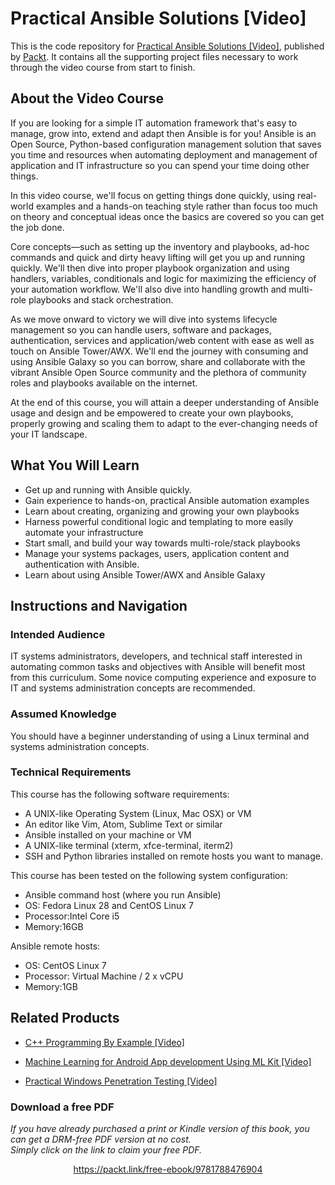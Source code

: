 # Practical Ansible Solutions [Video]
This is the code repository for [Practical Ansible Solutions [Video]](https://www.packtpub.com/networking-and-servers/practical-ansible-solutions-video?utm_source=github&utm_medium=repository&utm_campaign=9781788476904), published by [Packt](https://www.packtpub.com/?utm_source=github). It contains all the supporting project files necessary to work through the video course from start to finish.

## About the Video Course
If you are looking for a simple IT automation framework that's easy to manage, grow into, extend and adapt then Ansible is for you! Ansible is an Open Source, Python-based configuration management solution that saves you time and resources when automating deployment and management of application and IT infrastructure so you can spend your time doing other things.

In this video course, we'll focus on getting things done quickly, using real-world examples and a hands-on teaching style rather than focus too much on theory and conceptual ideas once the basics are covered so you can get the job done.

Core concepts—such as setting up the inventory and playbooks, ad-hoc commands and quick and dirty heavy lifting will get you up and running quickly. We'll then dive into proper playbook organization and using handlers, variables, conditionals and logic for maximizing the efficiency of your automation workflow. We'll also dive into handling growth and multi-role playbooks and stack orchestration.

As we move onward to victory we will dive into systems lifecycle management so you can handle users, software and packages, authentication, services and application/web content with ease as well as touch on Ansible Tower/AWX. We'll end the journey with consuming and using Ansible Galaxy so you can borrow, share and collaborate with the vibrant Ansible Open Source community and the plethora of community roles and playbooks available on the internet.

At the end of this course, you will attain a deeper understanding of Ansible usage and design and be empowered to create your own playbooks, properly growing and scaling them to adapt to the ever-changing needs of your IT landscape.

<H2>What You Will Learn</H2>
<DIV class=book-info-will-learn-text>
<UL>
<LI>Get up and running with Ansible quickly. 
<LI>Gain experience to hands-on, practical Ansible automation examples
<LI>Learn about creating, organizing and growing your own playbooks
<LI>Harness powerful conditional logic and templating to more easily automate your infrastructure
<LI>Start small, and build your way towards multi-role/stack playbooks
<LI>Manage your systems packages, users, application content and authentication with Ansible.
<LI>Learn about using Ansible Tower/AWX and Ansible Galaxy</LI></UL></DIV>

## Instructions and Navigation
### Intended Audience
IT systems administrators, developers, and technical staff interested in automating common tasks and objectives with Ansible will benefit most from this curriculum. Some novice computing experience and exposure to IT and systems administration concepts are recommended.

### Assumed Knowledge
You should have a beginner understanding of using a Linux terminal and systems administration concepts.

### Technical Requirements
This course has the following software requirements:

- A UNIX-like Operating System (Linux, Mac OSX) or VM
- An editor like Vim, Atom, Sublime Text or similar
- Ansible installed on your machine or VM
- A UNIX-like terminal (xterm, xfce-terminal, iterm2)
- SSH and Python libraries installed on remote hosts you want to manage.


This course has been tested on the following system configuration:

- Ansible command host (where you run Ansible)
- OS: Fedora Linux 28 and CentOS Linux 7
- Processor:Intel Core i5
- Memory:16GB

Ansible remote hosts:
- OS: CentOS Linux 7
- Processor: Virtual Machine / 2 x vCPU
- Memory:1GB


## Related Products
* [C++ Programming By Example [Video]](https://www.packtpub.com/application-development/c-programming-example-video?utm_source=github&utm_medium=repository&utm_campaign=9781788395595)

* [Machine Learning for Android App development Using ML Kit [Video]](https://www.packtpub.com/application-development/machine-learning-android-app-development-using-ml-kit-video?utm_source=github&utm_medium=repository&utm_campaign=9781789539875)

* [Practical Windows Penetration Testing [Video]](https://www.packtpub.com/networking-and-servers/practical-windows-penetration-testing-video?utm_source=github&utm_medium=repository&utm_campaign=9781788396653)

### Download a free PDF

 <i>If you have already purchased a print or Kindle version of this book, you can get a DRM-free PDF version at no cost.<br>Simply click on the link to claim your free PDF.</i>
<p align="center"> <a href="https://packt.link/free-ebook/9781788476904">https://packt.link/free-ebook/9781788476904 </a> </p>